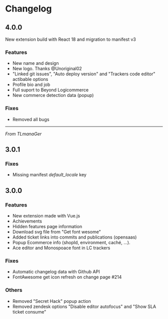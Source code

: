 # Changelog

## 4.0.0

New extension build with React 18 and migration to manifest v3

### Features

- New name and design
- New logo. Thanks @Unoriginal02
- "Linked git issues", "Auto deploy version" and "Trackers code editor" actibable options
- Profile bio and job
- Full suport to Beyond Logicommerce
- New commerce detection data (popup)

### Fixes

- Removed all bugs

---

_From TLmanaGer_

## 3.0.1

### Fixes

- Missing manifest _default_locale_ key

## 3.0.0

### Features

- New extension made with Vue.js
- Achievements
- Hidden features page information
- Download svg file from "Get font wesome"
- Added ticket links into commits and publications (opensaas)
- Popup Ecommerce info (shopId, environment, caché, ...).
- Ace editor and Monospoace font in LC trackers

### Fixes

- Automatic changelog data with Github API
- FontAwesome get icon refresh on change page #214

### Others

- Removed "Secret Hack" popup action
- Removed zendesk options "Disable editor autofocus" and "Show SLA ticket consume"
